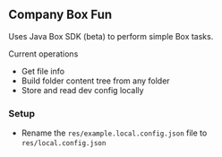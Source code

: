## Company Box Fun

Uses Java Box SDK (beta) to perform simple Box tasks.

Current operations

- Get file info
- Build folder content tree from any folder
- Store and read dev config locally


### Setup

- Rename the `res/example.local.config.json` file to `res/local.config.json`